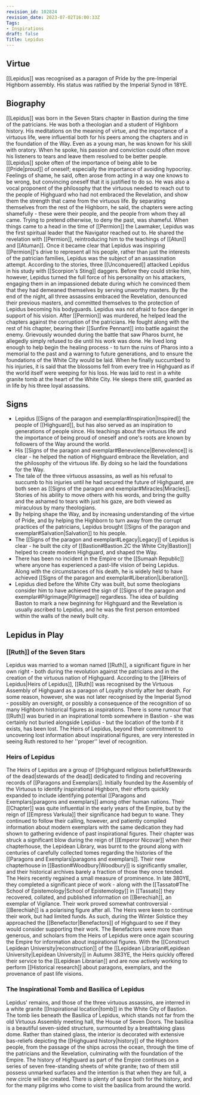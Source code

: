 ```yaml
---
revision_id: 102824
revision_date: 2023-07-02T16:00:33Z
Tags:
- Inspirations
draft: false
Title: Lepidus
---
```

## Virtue
[[Lepidus]] was recognised as a paragon of Pride by the pre-Imperial Highborn assembly. His status was ratified by the Imperial Synod in 18YE.
## Biography
[[Lepidus]] was born in the Seven Stars chapter in Bastion during the time of the patricians. He was both a theologian and a student of Highborn history. His meditations on the meaning of virtue, and the importance of a virtuous life, were influential both for his peers among the chapters and in the foundation of the Way. Even as a young man, he was known for his skill with oratory. When he spoke, his passion and conviction could often move his listeners to tears and leave them resolved to be better people.
[[Lepidus]] spoke often of the importance of being able to be [[Pride|proud]] of oneself; especially the importance of avoiding hypocrisy. Feelings of shame, he said, often arose from acting in a way one knows to be wrong, but convincing oneself that it is justified to do so. He was also a vocal proponent of the philosophy that the virtuous needed to reach out to the people of Highguard who had not embraced the Revelation, and show them the strength that came from the virtuous life. By separating themselves from the rest of the Highborn, he said, the chapters were acting shamefully - these were their people, and the people from whom they all came. Trying to pretend otherwise, to deny the past, was shameful.
When things came to a head in the time of [[Permion]] the Lawmaker, Lepidus was the first spiritual leader that the Navigator reached out to. He shared the revelation with [[Permion]], reintroducing him to the teachings of [[Atun]] and [[Atuman]]. Once it became clear that Lepidus was inspiring [[Permion]]'s drive to represent all his people, rather than just the interests of the patrician families, Lepidus was the subject of an assassination attempt. According to the stories, three [[Unconquered]] attacked Lepidus in his study with [[Scorpion's Sting]] daggers. Before they could strike him, however, Lepidus turned the full force of his personality on his attackers, engaging them in an impassioned debate during which he convinced them that they had demeaned themselves by serving unworthy masters. By the end of the night, all three assassins embraced the Revelation, denounced their previous masters, and committed themselves to the protection of Lepidus becoming his bodyguards.
Lepidus was not afraid to face danger in support of his vision. After [[Permion]] was murdered, he helped lead the chapters against the corruption of the patricians. He fought along with the rest of his chapter, bearing their [[Sunfire Pennant]] into battle against the enemy. Grievously wounded during the battle that saw Pharos burnt, he allegedly simply refused to die until his work was done. He lived long enough to help begin the healing process - to turn the ruins of Pharos into a memorial to the past and a warning to future generations, and to ensure the foundations of the White City would be laid.
When he finally succumbed to his injuries, it is said that the blossoms fell from every tree in Highguard as if the world itself were weeping for his loss. He was laid to rest in a white granite tomb at the heart of the White City. He sleeps there still, guarded as in life by his three loyal assassins.
## Signs
* Lepidus [[Signs of the paragon and exemplar#Inspiration|Inspired]] the people of [[Highguard]], but has also served as an inspiration to generations of people since. His teachings about the virtuous life and the importance of being proud of oneself and one's roots are known by followers of the Way around the world.
* His [[Signs of the paragon and exemplar#Benevolence|Benevolence]] is clear - he helped the nation of Highguard embrace the Revelation, and the philosophy of the virtuous life. By doing so he laid the foundations for the Way.
* The tale of the three virtuous assassins, as well as his refusal to succumb to his injuries until he had secured the future of Highguard, are both seen as [[Signs of the paragon and exemplar#Miracles|Miracles]]. Stories of his ability to move others with his words, and bring the guilty and the ashamed to tears with just his gaze, are both viewed as miraculous by many theologians.
* By helping shape the Way, and by increasing understanding of the virtue of Pride, and by helping the Highborn to turn away from the corrupt practices of the patricians, Lepidus brought [[Signs of the paragon and exemplar#Salvation|Salvation]] to his people.
* The [[Signs of the paragon and exemplar#Legacy|Legacy]] of Lepidus is clear - he built the city of [[Bastion#Bastion.2C the White City|Bastion]] helped to create modern Highguard, and shaped the Way.
* There has been no incident in the Empire or the [[Sumaah Republic]] where anyone has experienced a past-life vision of being Lepidus. Along with the circumstances of his death, he is widely held to have achieved [[Signs of the paragon and exemplar#Liberation|Liberation]].
* Lepidus died before the White City was built, but some theologians consider him to have achieved the sign of [[Signs of the paragon and exemplar#Pilgrimage|Pilgrimage]] regardless. The idea of building Baston to mark a new beginning for Highguard and the Revelation is usually ascribed to Lepidus, and he was the first person entombed within the walls of the newly built city.
## Lepidus in Play
### [[Ruth]] of the Seven Stars
Lepidus was married to a woman named [[Ruth]], a significant figure in her own right - both during the revolution against the patricians and in the creation of the virtuous nation of Highguard. According to the [[#Heirs of Lepidus|Heirs of Lepidus]], [[Ruth]] was recognised by the Virtuous Assembly of Highguard as a paragon of Loyalty shortly after her death. For some reason, however, she was not later recognised by the Imperial Synod - possibly an oversight, or possibly a consequence of the recognition of so many Highborn historical figures as inspirations. There is some rumour that [[Ruth]] was buried in an inspirational tomb somewhere in Bastion - she was certainly not buried alongside Lepidus - but the location of the tomb if it exists, has been lost. The Heirs of Lepidus, beyond their commitment to uncovering lost information about inspirational figures, are very interested in seeing Ruth restored to her ''proper'' level of recognition.
### Heirs of Lepidus
The Heirs of Lepidus are a group of [[Highguard religious beliefs#Stewards of the dead|stewards of the dead]] dedicated to finding and recovering records of [[Paragons and Exemplars]]. Initially founded by the Assembly of the Virtuous to identify inspirational Highborn, their efforts quickly expanded to include identifying potential [[Paragons and Exemplars|paragons and exemplars]] among other human nations. Their [[Chapter]] was quite influential in the early years of the Empire, but by the reign of [[Empress Varkula]] their significance had begun to wane. They continued to follow their calling, however, and patiently compiled information about modern exemplars with the same dedication they had shown to gathering evidence of past inspirational figures. Their chapter was struck a significant blow during the reign of [[Emperor Nicovar]] when their chapterhouse, the Lepidean Library, was burnt to the ground along with centuries of carefully collected tomes regarding the histories of the [[Paragons and Exemplars|paragons and exemplars]]. Their new chapterhouse in [[Bastion#Woodbury|Woodbury]] is significantly smaller, and their historical archives barely a fraction of those they once tended.
The Heirs recently regained a small measure of prominence. In late 380YE, they completed a significant piece of work - along with the [[Tassato#The School of Epistemology|School of Epistemology]] in [[Tassato]] they recovered, collated, and published information on [[Berechiah]], an exemplar of Vigilance. Their work proved somewhat controversial - [[Berechiah]] is a polarising figure after all. The Heirs were keen to continue their work, but had limited funds. As such, during the Winter Solstice they approached the [[Benefactor|Benefactors]] of Highguard to see if they would consider supporting their work. The Benefactors were more than generous, and scholars from the Heirs of Lepidus were once again scouring the Empire for information about inspirational figures.
With the [[Construct Lepidean University|reconstruction]] of the [[Lepidean Librarian#Lepidean University|Lepidean University]] in Autumn 383YE, the Heirs quickly offered their service to the [[Lepidean Librarian]] and are now actively working to perform [[Historical research]] about paragons, exemplars, and the provenance of past life visions.
### The Inspirational Tomb and Basilica of Lepidus
Lepidus' remains, and those of the three virtuous assassins, are interred in a white granite [[Inspirational location|tomb]] in the White City of Bastion. The tomb lies beneath the Basilica of Lepidus, which stands not far from the old Virtuous Assembly meeting hall, the House of Seven Doors. The basilica is a beautiful seven-sided structure, surmounted by a breathtaking glass dome.
Rather than stained glass, the interior is decorated with extensive bas-reliefs depicting the [[Highguard history|history]] of the Highborn people, from the passage of the ships across the ocean, through the time of the patricians and the Revelation, culminating with the foundation of the Empire. The history of Highguard as part of the Empire continues on a series of seven free-standing sheets of white granite; two of them still possess unmarked surfaces and the intention is that when they are full, a new circle will be created. There is plenty of space both for the history, and for the many pilgrims who come to visit the basilica from around the world.